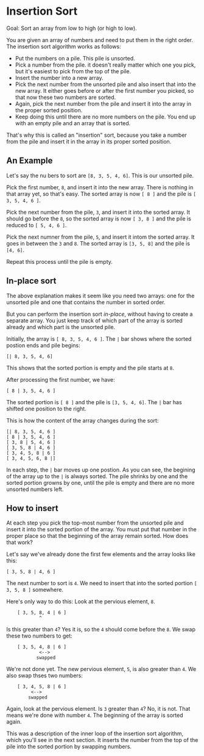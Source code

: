 # Insertion Sort

Goal: Sort an array from low to high (or high to low).

You are given an array of numbers and need to put them in the right order. The insertion sort algorithm works as follows: 

- Put the numbers on a pile. This pile is unsorted.
- Pick a number from the pile. it doesn't really matter which one you pick, but it's easiest to pick from the top of the pile.
- Insert the number into a new array. 
- Pick the next number from the unsorted pile and also insert that into the new array. It either goes before or after the first number you picked, so that now these two numbers are sorted. 
- Again, pick the next number from the pile and insert it into the array in the proper sorted position. 
- Keep doing this until there are no more numbers on the pile. You end up with an empty pile and an array that is sorted. 

That's why this is called an "insertion" sort, because you take a number from the pile and insert it in the array in its proper sorted position. 

## An Example

Let's say the nu bers to sort are `[8, 3, 5, 4, 6]`. This is our unsorted pile.

Pick the first number, `8`, and insert it into the new array. There is nothing in that array yet, so that's easy. The sorted array is now `[ 8 ]` and the pile is `[ 3, 5, 4, 6 ]`.

Pick the next number from the pile, `3`, and insert it into the sorted array. It should go before the `8`, so the sorted array is now `[ 3, 8 ]` and the pile is reduced to `[ 5, 4, 6 ]`.

Pick the next numner from the pile, `5`, and insert it intom the sorted array. It goes in between the `3` and `8`. The sorted array is `[3, 5, 8]` and the pile is `[4, 6]`. 

Repeat this process until the pile is empty. 

## In-place sort

The above explanation makes it seem like you need two arrays: one for the unsorted pile and one that contains the number in sorted order. 

But you can perform the insertion sort *in-place*, without having to create a separate array. You just keep track of which part of the array is sorted already and which part is the unsorted pile.

Initially, the array is `[ 8, 3, 5, 4, 6 ]`. The `|` bar shows where the sorted postion ends and pile begins: 

    [| 8, 3, 5, 4, 6]
    
This shows that the sorted portion is empty and the pile starts at `8`.

After processing the first number, we have:

    [ 8 | 3, 5, 4, 6 ]

The sorted portion is `[ 8 ]` and the pile is `[3, 5, 4, 6]`. The `|` bar has shifted one position to the right. 

This is how the content of the array changes during the sort:

    [| 8, 3, 5, 4, 6 ]
    [ 8 | 3, 5, 4, 6 ]
    [ 3, 8 | 5, 4, 6 ]
    [ 3, 5, 8 | 4, 6 ]
    [ 3, 4, 5, 8 | 6 ]
    [ 3, 4, 5, 6, 8 |]
    
In each step, the `|` bar moves up one postion. As you can see, the begining of the array up to the `|` is always sorted. The pile shrinks by one and the sorted portion growns by one, until the pile is empty and there are no more unsorted numbers left. 

## How to insert 

At each step you pick the top-most number from the unsorted pile and insert it into the sorted portion of the array. You must put that number in the proper place so that the beginning of the array remain sorted. How does that work?

Let's say we've already done the first few elements and the array looks like this:

    [ 3, 5, 8 | 4, 6 ]
    
The next number to sort is `4`. We need to insert that into the sorted portion `[ 3, 5, 8 ]` somewhere. 

Here's only way to do this: Look at the pervious element, `8`. 

        [ 3, 5, 8, 4 | 6 ]
                ^
Is this greater than `4`? Yes it is, so the `4` should come before the `8`. We swap these two numbers to get:

        [ 3, 5, 4, 8 | 6 ]
                <-->
               swapped

We're not done yet. The new pervious element, `5`, is also greater than `4`. We also swap thses two numbers:

        [ 3, 4, 5, 8 | 6 ]
             <-->
            swapped
            
Again, look at the pervious element. Is `3` greater than `4`? No, it is not. That means we're done with number `4`. The beginning of the array is sorted again. 

This was a description of the inner loop of the insertion sort algorithm, which you'll see in the next section. It inserts the number from the top of the pile into the  sorted portion by swapping numbers. 
